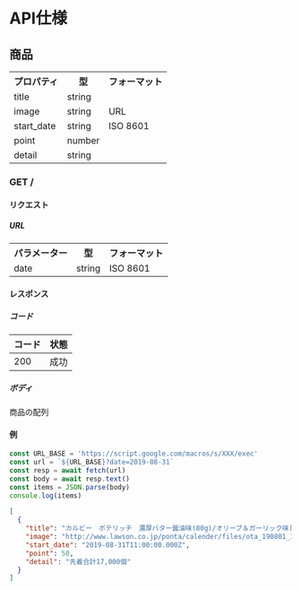 # API仕様
## 商品
<table>
<tr><th>プロパティ</th><th>型</th><th>フォーマット</th></tr>
<tr><td>title</td><td>string</td><td></td></tr>
<tr><td>image</td><td>string</td><td>URL</td></tr>
<tr><td>start_date</td><td>string</td><td>ISO 8601</td></tr>
<tr><td>point</td><td>number</td><td></td></tr>
<tr><td>detail</td><td>string</td><td></td></tr>
</table>

### GET /
#### リクエスト
##### URL
<table>
<tr><th>パラメーター</th><th>型</th><th>フォーマット</th></tr>
<tr><td>date</td><td>string</td><td>ISO 8601</td></tr>
</table>

#### レスポンス
##### コード
|コード|状態|
|---|---|
|200|成功|

##### ボディ
商品の配列

#### 例
```js
const URL_BASE = 'https://script.google.com/macros/s/XXX/exec'
const url = `${URL_BASE}?date=2019-08-31`
const resp = await fetch(url)
const body = await resp.text()
const items = JSON.parse(body)
console.log(items)
```

```json
[
  {
    "title": "カルビー　ポテリッチ　濃厚バター醤油味(80g)/オリーブ＆ガーリック味(70g)",
    "image": "http://www.lawson.co.jp/ponta/calender/files/ota_190801_146.png",
    "start_date": "2019-08-31T11:00:00.000Z",
    "point": 50,
    "detail": "先着合計17,000個"
  }
]
```

